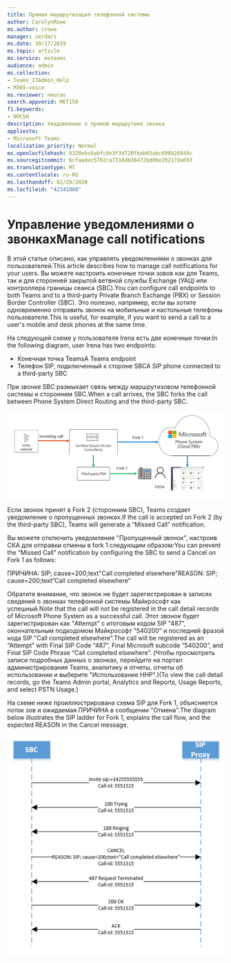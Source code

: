 ```yaml
---
title: Прямая маршрутизация телефонной системы
author: CarolynRowe
ms.author: crowe
manager: serdars
ms.date: 10/17/2019
ms.topic: article
ms.service: msteams
audience: admin
ms.collection:
- Teams_ITAdmin_Help
- M365-voice
ms.reviewer: nmurav
search.appverid: MET150
f1.keywords:
- NOCSH
description: Уведомление о прямой маршрутике звонка
appliesto:
- Microsoft Teams
localization_priority: Normal
ms.openlocfilehash: 0320ebc6abfc0e3f3d720fbab03abc698b26849c
ms.sourcegitcommit: 6cfaadec5782ca7316db36472bd0be20217da693
ms.translationtype: MT
ms.contentlocale: ru-RU
ms.lasthandoff: 02/29/2020
ms.locfileid: "42341808"
---
```

# <a name="manage-call-notifications"></a><span data-ttu-id="8cf4a-103">Управление уведомлениями о звонках</span><span class="sxs-lookup"><span data-stu-id="8cf4a-103">Manage call notifications</span></span>

<span data-ttu-id="8cf4a-104">В этой статье описано, как управлять уведомлениями о звонках для пользователей.</span><span class="sxs-lookup"><span data-stu-id="8cf4a-104">This article describes how to manage call notifications for your users.</span></span> <span data-ttu-id="8cf4a-105">Вы можете настроить конечные точки зовов как для Teams, так и для сторонней закрытой ветвной службы Exchange (УАЦ) или контроллера границы сеанса (SBC).</span><span class="sxs-lookup"><span data-stu-id="8cf4a-105">You can configure call endpoints to both Teams and to a third-party Private Branch Exchange (PBX) or Session Border Controller (SBC).</span></span>  <span data-ttu-id="8cf4a-106">Это полезно, например, если вы хотите одновременно отправить звонок на мобильные и настольные телефоны пользователя.</span><span class="sxs-lookup"><span data-stu-id="8cf4a-106">This is useful, for example, if you want to send a call to a user's mobile and desk phones at the same time.</span></span>   

<span data-ttu-id="8cf4a-107">На следующей схеме у пользователя Irena есть две конечные точки:</span><span class="sxs-lookup"><span data-stu-id="8cf4a-107">In the following diagram, user Irena has two endpoints:</span></span>

- <span data-ttu-id="8cf4a-108">Конечная точка Teams</span><span class="sxs-lookup"><span data-stu-id="8cf4a-108">A Teams endpoint</span></span>
- <span data-ttu-id="8cf4a-109">Телефон SIP, подключенный к стороне SBC</span><span class="sxs-lookup"><span data-stu-id="8cf4a-109">A SIP phone connected to a third-party SBC</span></span>

<span data-ttu-id="8cf4a-110">При звонке SBC размыкает связь между маршрутизовом телефонной системы и сторонним SBC.</span><span class="sxs-lookup"><span data-stu-id="8cf4a-110">When a call arrives, the SBC forks the call between Phone System Direct Routing and the third-party SBC.</span></span>


![Схема, показывающая неявные конечные точки Teams](media/direct-routing-call-notification-1.png)

<span data-ttu-id="8cf4a-112">Если звонок принят в Fork 2 (сторонним SBC), Teams создает уведомление о пропущенных звонках.</span><span class="sxs-lookup"><span data-stu-id="8cf4a-112">If the call is accepted on Fork 2 (by the third-party SBC), Teams will generate a “Missed Call” notification.</span></span>  

<span data-ttu-id="8cf4a-113">Вы можете отключить уведомление "Пропущенный звонок", настроив СКА для отправки отмены в fork 1 следующим образом:</span><span class="sxs-lookup"><span data-stu-id="8cf4a-113">You can prevent the “Missed Call” notification by configuring the SBC to send a Cancel on Fork 1 as follows:</span></span>

<span data-ttu-id="8cf4a-114">ПРИЧИНА: SIP; cause=200;text"Call completed elsewhere"</span><span class="sxs-lookup"><span data-stu-id="8cf4a-114">REASON: SIP; cause=200;text”Call completed elsewhere”</span></span> 

<span data-ttu-id="8cf4a-115">Обратите внимание, что звонок не будет зарегистрирован в записях сведений о звонках телефонной системы Майкрософт как успешный.</span><span class="sxs-lookup"><span data-stu-id="8cf4a-115">Note that the call will not be registered in the call detail records of Microsoft Phone System as a successful call.</span></span> <span data-ttu-id="8cf4a-116">Этот звонок будет зарегистрирован как "Attempt" с итоговым кодом SIP "487", окончательным подкодомом Майкрософт "540200" и последней фразой кода SIP "Call completed elsewhere".</span><span class="sxs-lookup"><span data-stu-id="8cf4a-116">The call will be registered as an “Attempt” with Final SIP Code “487”, Final Microsoft subcode “540200”, and Final SIP Code Phrase “Call completed elsewhere”.</span></span>  <span data-ttu-id="8cf4a-117">(Чтобы просмотреть записи подробных данных о звонках, перейдите на портал администрирования Teams, аналитику и отчеты, отчеты об использовании и выберите "Использование ННР".)</span><span class="sxs-lookup"><span data-stu-id="8cf4a-117">(To view the call detail records, go the Teams Admin portal, Analytics and Reports, Usage Reports, and select PSTN Usage.)</span></span>


<span data-ttu-id="8cf4a-118">На схеме ниже проиллюстрирована схема SIP для Fork 1, объясняется поток зов и ожидаемая ПРИЧИНА в сообщении "Отмена".</span><span class="sxs-lookup"><span data-stu-id="8cf4a-118">The diagram below illustrates the SIP ladder for Fork 1, explains the call flow, and the expected REASON in the Cancel message.</span></span> 

![Схема, показывающая неявные конечные точки Teams](media/direct-routing-call-notification-2.png)
